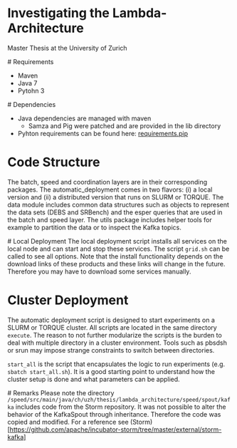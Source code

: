 Investigating the Lambda-Architecture
=====================================
Master Thesis at the University of Zurich

# Requirements
* Maven
* Java 7
* Pytohn 3


# Dependencies
* Java dependencies are managed with maven
    *  Samza and Pig were patched and are provided in the lib directory
* Pyhton requirements can be found here: [requirements.pip](automatic_deployment/src/requirements.pip)


# Code Structure
The batch, speed and coordination layers are in their corresponding packages. The automatic_deployment comes in two flavors:
(i) a local version and (ii) a distributed version that runs on SLURM or TORQUE. The data module includes common data structures
such as objects to represent the data sets (DEBS and SRBench) and the esper queries that are used in the batch and speed layer.
The utils package includes helper tools for example to partition the data or to inspect the Kafka topics.


# Local Deployment
The local deployment script installs all services on the local node and can start and stop these services. The script `grid.sh`
can be called to see all options. Note that the install functionality depends on the download links of these products and
these links will change in the future. Therefore you may have to download some services manually.


# Cluster Deployment
The automatic deployment script is designed to start experiments on a SLURM or TORQUE cluster. All scripts are located
in the same directory `execute`. The reason to not further modularize the scripts is the burden to deal with multiple
directory in a cluster environment. Tools such as pbsdsh or srun may impose strange constraints to switch between directories.

`start_all` is the script that encapsulates the logic to run experiments (e.g. `sbatch start_all.sh`). It is a good starting point
to understand how the cluster setup is done and what parameters can be applied.

# Remarks
Please note the directory `/speed/src/main/java/ch/uzh/thesis/lambda_architecture/speed/spout/kafka` includes code from the 
Storm repository. It was not possible to alter the behavior of the KafkaSpout through inheritance. Therefore the code 
was copied and modified. For a reference see (Storm)[https://github.com/apache/incubator-storm/tree/master/external/storm-kafka]